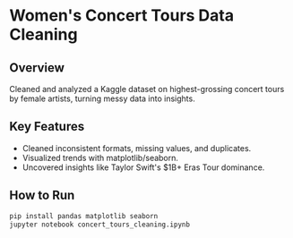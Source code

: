 # Women's Concert Tours Data Cleaning

## Overview
Cleaned and analyzed a Kaggle dataset on highest-grossing concert tours by female artists, turning messy data into insights.

## Key Features
- Cleaned inconsistent formats, missing values, and duplicates.
- Visualized trends with matplotlib/seaborn.
- Uncovered insights like Taylor Swift's $1B+ Eras Tour dominance.

## How to Run
```bash
pip install pandas matplotlib seaborn
jupyter notebook concert_tours_cleaning.ipynb
